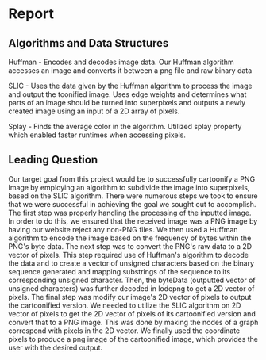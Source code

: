 # Report

## Algorithms and Data Structures
Huffman - Encodes and decodes image data.
Our Huffman algorithm accesses an image and converts it between a png file and raw binary data

SLIC - Uses the data given by the Huffman algorithm to process the image and output the toonified image. Uses edge weights and determines what parts of an image should be turned into superpixels and outputs a newly created image using an input of a 2D array of pixels. 

Splay - Finds the average color in the algorithm. Utilized splay property which enabled faster runtimes when accessing pixels.


## Leading Question
Our target goal from this project would be to successfully cartoonify a PNG Image by employing an algorithm to subdivide the image into superpixels, based on the SLIC algorithm. There were numerous steps we took to ensure that we were successful in achieving the goal we sought out to accomplish. The first step was properly handling the processing of the inputted image. In order to do this, we ensured that the received image was a PNG image by having our website reject any non-PNG files. We then used a Huffman algorithm to encode the image based on the frequency of bytes within the PNG's byte data. The next step was to convert the PNG's raw data to a 2D vector of pixels. This step required use of Huffman's algorithm to decode the data and to create a vector of unsigned characters based on the binary sequence generated and mapping substrings of the sequence to its corresponding unsigned character. Then, the byteData (outputted vector of unsigned characters) was further decoded in lodepng to get a 2D vector of pixels. The final step was modify our image's 2D vector of pixels to output the cartoonified version. We needed to utilize the SLIC algorithm on 2D vector of pixels to get the 2D vector of pixels of its cartoonified version and convert that to a PNG image. This was done by making the nodes of a graph correspond with pixels in the 2D vector. We finally used the coordinate pixels to produce a png image of the cartoonified image, which provides the user with the desired output.
